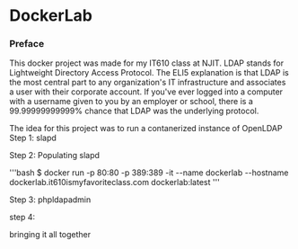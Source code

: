 # DockerLab

<h3>Preface</h3>
This docker project was made for my IT610 class at NJIT.
LDAP stands for Lightweight Directory Access Protocol. The ELI5 explanation is that LDAP is the most central part to any organization's IT infrastructure and associates a user with their corporate account. If you've ever logged into a computer with a username given to you by an employer or school, there is a 99.99999999999% chance that LDAP was the underlying protocol.

The idea for this project was to run a contanerized instance of OpenLDAP
Step 1:
slapd

Step 2:
Populating slapd

'''bash
$ docker run -p 80:80 -p 389:389 -it --name dockerlab --hostname dockerlab.it610ismyfavoriteclass.com dockerlab:latest
'''

Step 3:
phpldapadmin

step 4:

bringing it all together